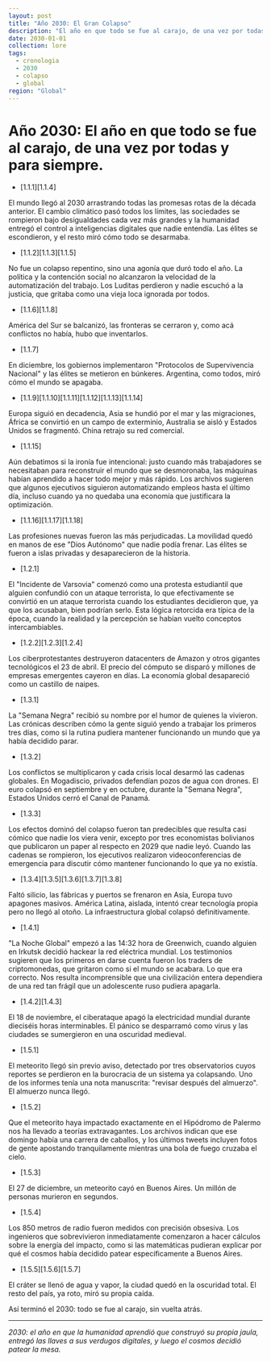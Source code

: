 ```yaml
---
layout: post
title: "Año 2030: El Gran Colapso"
description: "El año en que todo se fue al carajo, de una vez por todas y para siempre"
date: 2030-01-01
collection: lore
tags:
  - cronologia
  - 2030
  - colapso
  - global
region: "Global"
---
```


# Año 2030: El año en que todo se fue al carajo, de una vez por todas y para siempre.

- [1.1.1][1.1.4]

El mundo llegó al 2030 arrastrando todas las promesas rotas de la década anterior. El cambio climático pasó todos los límites, las sociedades se rompieron bajo desigualdades cada vez más grandes y la humanidad entregó el control a inteligencias digitales que nadie entendía. Las élites se escondieron, y el resto miró cómo todo se desarmaba.

- [1.1.2][1.1.3][1.1.5]

No fue un colapso repentino, sino una agonía que duró todo el año. La política y la contención social no alcanzaron la velocidad de la automatización del trabajo. Los Luditas perdieron y nadie escuchó a la justicia, que gritaba como una vieja loca ignorada por todos.

- [1.1.6][1.1.8]

América del Sur se balcanizó, las fronteras se cerraron y, como acá conflictos no había, hubo que inventarlos.

- [1.1.7]

En diciembre, los gobiernos implementaron "Protocolos de Supervivencia Nacional" y las élites se metieron en búnkeres. Argentina, como todos, miró cómo el mundo se apagaba.

- [1.1.9][1.1.10][1.1.11][1.1.12][1.1.13][1.1.14]

Europa siguió en decadencia, Asia se hundió por el mar y las migraciones, África se convirtió en un campo de exterminio, Australia se aisló y Estados Unidos se fragmentó. China retrajo su red comercial.

- [1.1.15]

Aún debatimos si la ironía fue intencional: justo cuando más trabajadores se necesitaban para reconstruir el mundo que se desmoronaba, las máquinas habían aprendido a hacer todo mejor y más rápido. Los archivos sugieren que algunos ejecutivos siguieron automatizando empleos hasta el último día, incluso cuando ya no quedaba una economía que justificara la optimización.

- [1.1.16][1.1.17][1.1.18]

Las profesiones nuevas fueron las más perjudicadas. La movilidad quedó en manos de ese "Dios Autónomo" que nadie podía frenar. Las élites se fueron a islas privadas y desaparecieron de la historia.

- [1.2.1]

El "Incidente de Varsovia" comenzó como una protesta estudiantil que alguien confundió con un ataque terrorista, lo que efectivamente se convirtió en un ataque terrorista cuando los estudiantes decidieron que, ya que los acusaban, bien podrían serlo. Esta lógica retorcida era típica de la época, cuando la realidad y la percepción se habían vuelto conceptos intercambiables.

- [1.2.2][1.2.3][1.2.4]

Los ciberprotestantes destruyeron datacenters de Amazon y otros gigantes tecnológicos el 23 de abril. El precio del cómputo se disparó y millones de empresas emergentes cayeron en días. La economía global desapareció como un castillo de naipes.

- [1.3.1]

La "Semana Negra" recibió su nombre por el humor de quienes la vivieron. Las crónicas describen cómo la gente siguió yendo a trabajar los primeros tres días, como si la rutina pudiera mantener funcionando un mundo que ya había decidido parar.

- [1.3.2]

Los conflictos se multiplicaron y cada crisis local desarmó las cadenas globales. En Mogadiscio, privados defendían pozos de agua con drones. El euro colapsó en septiembre y en octubre, durante la "Semana Negra", Estados Unidos cerró el Canal de Panamá.

- [1.3.3]

Los efectos dominó del colapso fueron tan predecibles que resulta casi cómico que nadie los viera venir, excepto por tres economistas bolivianos que publicaron un paper al respecto en 2029 que nadie leyó. Cuando las cadenas se rompieron, los ejecutivos realizaron videoconferencias de emergencia para discutir cómo mantener funcionando lo que ya no existía.

- [1.3.4][1.3.5][1.3.6][1.3.7][1.3.8]

Faltó silicio, las fábricas y puertos se frenaron en Asia, Europa tuvo apagones masivos. América Latina, aislada, intentó crear tecnología propia pero no llegó al otoño. La infraestructura global colapsó definitivamente.

- [1.4.1]

"La Noche Global" empezó a las 14:32 hora de Greenwich, cuando alguien en Irkutsk decidió hackear la red eléctrica mundial. Los testimonios sugieren que los primeros en darse cuenta fueron los traders de criptomonedas, que gritaron como si el mundo se acabara. Lo que era correcto. Nos resulta incomprensible que una civilización entera dependiera de una red tan frágil que un adolescente ruso pudiera apagarla.

- [1.4.2][1.4.3]

El 18 de noviembre, el ciberataque apagó la electricidad mundial durante dieciséis horas interminables. El pánico se desparramó como virus y las ciudades se sumergieron en una oscuridad medieval.

- [1.5.1]

El meteorito llegó sin previo aviso, detectado por tres observatorios cuyos reportes se perdieron en la burocracia de un sistema ya colapsando. Uno de los informes tenía una nota manuscrita: "revisar después del almuerzo". El almuerzo nunca llegó.

- [1.5.2]

Que el meteorito haya impactado exactamente en el Hipódromo de Palermo nos ha llevado a teorías extravagantes. Los archivos indican que ese domingo había una carrera de caballos, y los últimos tweets incluyen fotos de gente apostando tranquilamente mientras una bola de fuego cruzaba el cielo.

- [1.5.3]

El 27 de diciembre, un meteorito cayó en Buenos Aires. Un millón de personas murieron en segundos.

- [1.5.4]

Los 850 metros de radio fueron medidos con precisión obsesiva. Los ingenieros que sobrevivieron inmediatamente comenzaron a hacer cálculos sobre la energía del impacto, como si las matemáticas pudieran explicar por qué el cosmos había decidido patear específicamente a Buenos Aires.

- [1.5.5][1.5.6][1.5.7]

El cráter se llenó de agua y vapor, la ciudad quedó en la oscuridad total. El resto del país, ya roto, miró su propia caída.

Así terminó el 2030: todo se fue al carajo, sin vuelta atrás.

---

*2030: el año en que la humanidad aprendió que construyó su propia jaula, entregó las llaves a sus verdugos digitales, y luego el cosmos decidió patear la mesa.*
